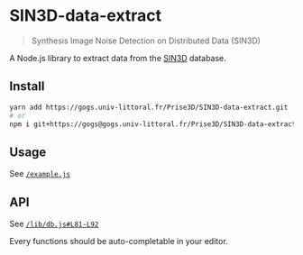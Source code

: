 # SIN3D-data-extract
> Synthesis Image Noise Detection on Distributed Data (SIN3D)

A Node.js library to extract data from the [SIN3D](https://gogs.univ-littoral.fr/Prise3D/SIN3D) database.

## Install
```sh
yarn add https://gogs.univ-littoral.fr/Prise3D/SIN3D-data-extract.git
# or
npm i git+https://gogs@gogs.univ-littoral.fr/Prise3D/SIN3D-data-extract
```

## Usage
See [`/example.js`](./example.js)

## API
See [`/lib/db.js#L81-L92`](./lib/db.js#L81-L92)

Every functions should be auto-completable in your editor.

